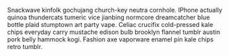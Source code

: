 Snackwave kinfolk gochujang church-key neutra cornhole. IPhone actually quinoa thundercats tumeric vice jianbing normcore dreamcatcher blue bottle plaid stumptown art party vape. Celiac crucifix cold-pressed kale chips everyday carry mustache edison bulb brooklyn flannel tumblr austin pork belly hammock kogi. Fashion axe vaporware enamel pin kale chips retro tumblr.